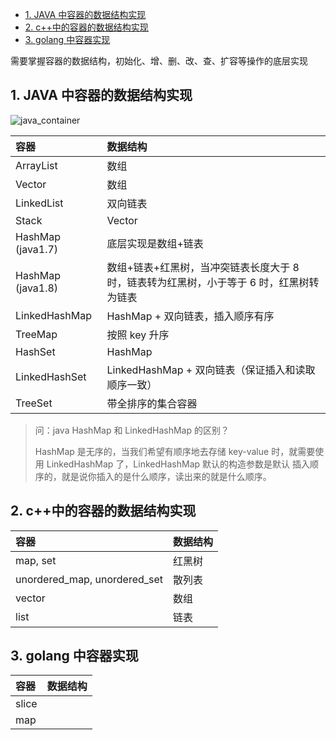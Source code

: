 <!-- @import "[TOC]" {cmd="toc" depthFrom=1 depthTo=6 orderedList=false} -->

<!-- code_chunk_output -->

- [1. JAVA 中容器的数据结构实现](#1-java-中容器的数据结构实现)
- [2. c++中的容器的数据结构实现](#2-c中的容器的数据结构实现)
- [3. golang 中容器实现](#3-golang-中容器实现)

<!-- /code_chunk_output -->

需要掌握容器的数据结构，初始化、增、删、改、查、扩容等操作的底层实现

## 1. JAVA 中容器的数据结构实现

![java_container](java_container.png)

| 容器              | 数据结构                                                                                 |
| :---------------- | :--------------------------------------------------------------------------------------- |
| ArrayList         | 数组                                                                                     |
| Vector            | 数组                                                                                     |
| LinkedList        | 双向链表                                                                                 |
| Stack             | Vector                                                                                   |
| HashMap (java1.7) | 底层实现是数组+链表                                                                      |
| HashMap (java1.8) | 数组+链表+红黑树，当冲突链表长度大于 8 时，链表转为红黑树，小于等于 6 时，红黑树转为链表 |
| LinkedHashMap     | HashMap + 双向链表，插入顺序有序                                                         |
| TreeMap           | 按照 key 升序                                                                            |
| HashSet           | HashMap                                                                                  |
| LinkedHashSet     | LinkedHashMap + 双向链表（保证插入和读取顺序一致）                                       |
| TreeSet           | 带全排序的集合容器                                                                       |

> 问：java HashMap 和 LinkedHashMap 的区别？
>
> HashMap 是无序的，当我们希望有顺序地去存储 key-value 时，就需要使用 LinkedHashMap 了，LinkedHashMap 默认的构造参数是默认 插入顺序的，就是说你插入的是什么顺序，读出来的就是什么顺序。

## 2. c++中的容器的数据结构实现

| 容器                         | 数据结构 |
| :--------------------------- | :------- |
| map, set                     | 红黑树   |
| unordered_map, unordered_set | 散列表   |
| vector                       | 数组     |
| list                         | 链表     |

## 3. golang 中容器实现

| 容器  | 数据结构 |
| :---- | :------- |
| slice |          |
| map   |          |
